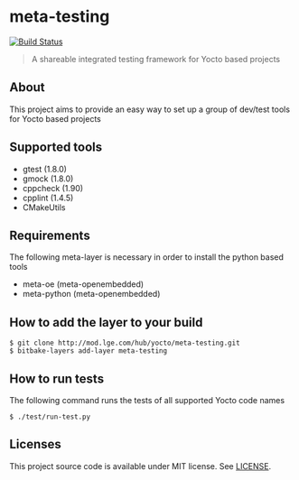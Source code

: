 meta-testing
============

[![Build Status](http://10.177.233.77:8080/buildStatus/icon?job=meta-testing)](http://10.177.233.77:8080/job/meta-testing/)

> A shareable integrated testing framework for Yocto based projects


About
-----

This project aims to provide an easy way to set up a group of dev/test tools for Yocto based projects


Supported tools
---------------

* gtest (1.8.0)
* gmock (1.8.0)
* cppcheck (1.90)
* cpplint (1.4.5)
* CMakeUtils


Requirements
------------

The following meta-layer is necessary in order to install the python based tools

* meta-oe (meta-openembedded)
* meta-python (meta-openembedded)


How to add the layer to your build
----------------------------------

    $ git clone http://mod.lge.com/hub/yocto/meta-testing.git
    $ bitbake-layers add-layer meta-testing


How to run tests
----------------

The following command runs the tests of all supported Yocto code names

    $ ./test/run-test.py


Licenses
--------

This project source code is available under MIT license. See [LICENSE](LICENSE).
